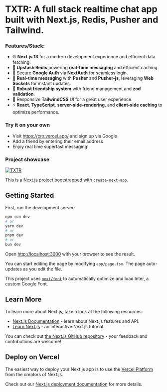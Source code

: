 # TXTR: A full stack realtime chat app built with Next.js, Redis, Pusher and Tailwind.

### **Features/Stack:**
* 🌐 **Next.js 13** for a modern development experience and efficient data fetching.
* 📂 **Upstash Redis** powering **real-time messaging** and efficient caching.
* 🔐 Secure **Google Auth** via **NextAuth** for seamless login.
* 💬 **Real-time messaging** with **Pusher** and **Pusher-js**, leveraging **Web Sockets** for instant updates.
* 🤝 **Robust friendship system** with friend management and **zod validation**.
* 🎨 Responsive **TailwindCSS** UI for a great user experience.
* ⚡ **React**, **TypeScript**, **server-side-rendering**, and **client-side caching** to optimize performance.

### **Try it on your own**
* Visit https://txtr.vercel.app/ and sign up via Google
* Add a friend by entering their email address
* Enjoy real time superfast messaging!

### Project showcase

[![TXTR](https://img.youtube.com/vi/wuz5VR5QEXY/0.jpg)](https://www.youtube.com/watch?v=wuz5VR5QEXY)


This is a [Next.js](https://nextjs.org/) project bootstrapped with [`create-next-app`](https://github.com/vercel/next.js/tree/canary/packages/create-next-app).

## Getting Started

First, run the development server:

```bash
npm run dev
# or
yarn dev
# or
pnpm dev
# or
bun dev
```

Open [http://localhost:3000](http://localhost:3000) with your browser to see the result.

You can start editing the page by modifying `app/page.tsx`. The page auto-updates as you edit the file.

This project uses [`next/font`](https://nextjs.org/docs/basic-features/font-optimization) to automatically optimize and load Inter, a custom Google Font.

## Learn More

To learn more about Next.js, take a look at the following resources:

- [Next.js Documentation](https://nextjs.org/docs) - learn about Next.js features and API.
- [Learn Next.js](https://nextjs.org/learn) - an interactive Next.js tutorial.

You can check out [the Next.js GitHub repository](https://github.com/vercel/next.js/) - your feedback and contributions are welcome!

## Deploy on Vercel

The easiest way to deploy your Next.js app is to use the [Vercel Platform](https://vercel.com/new?utm_medium=default-template&filter=next.js&utm_source=create-next-app&utm_campaign=create-next-app-readme) from the creators of Next.js.

Check out our [Next.js deployment documentation](https://nextjs.org/docs/deployment) for more details.
